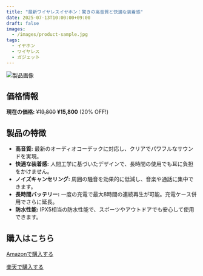 ```yaml
---
title: "最新ワイヤレスイヤホン：驚きの高音質と快適な装着感"
date: 2025-07-13T10:00:00+09:00
draft: false
images:
  - /images/product-sample.jpg
tags:
  - イヤホン
  - ワイヤレス
  - ガジェット
---
```


![製品画像](/images/product-sample.jpg)

## 価格情報

**現在の価格:** ~~¥19,800~~ **¥15,800** (20% OFF!)

## 製品の特徴

*   **高音質:** 最新のオーディオコーデックに対応し、クリアでパワフルなサウンドを実現。
*   **快適な装着感:** 人間工学に基づいたデザインで、長時間の使用でも耳に負担をかけません。
*   **ノイズキャンセリング:** 周囲の騒音を効果的に低減し、音楽や通話に集中できます。
*   **長時間バッテリー:** 一度の充電で最大8時間の連続再生が可能。充電ケース併用でさらに延長。
*   **防水性能:** IPX5相当の防水性能で、スポーツやアウトドアでも安心して使用できます。

## 購入はこちら

[Amazonで購入する](https://www.amazon.co.jp/dp/B0XXXXXXXX)

[楽天で購入する](https://item.rakuten.co.jp/XXXXXXXX)

